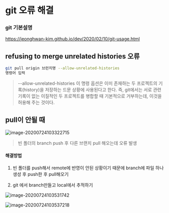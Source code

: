 # git 오류 해결

### git 기본설명

https://jeonghwan-kim.github.io/dev/2020/02/10/git-usage.html



## refusing to merge unrelated histories 오류

```bash
git pull origin 브런치명 --allow-unrelated-histories
명령어 입력
```

> --allow-unrelated-histories  이 명령 옵션은 이미 존재하는 두 프로젝트의 기록(history)을 저장하는 드문 상황에 사용된다고 한다. 즉, git에서는 서로 관련 기록이 없는 이질적인 두 프로젝트를 병합할 때 기본적으로 거부하는데, 이것을 허용해 주는 것이다.

[참고]: https://gdtbgl93.tistory.com/63



## pull이 안될 때

![image-20200724103322715](C:\Users\multicampus\AppData\Roaming\Typora\typora-user-images\image-20200724103322715.png)



>  빈 폴더의 branch push 후 다른 브랜치 pull 해오는데 오류 발생

#### 해결방법

1. 빈 폴더를 push해서 remote에 반영이 안된 상황이기 때문에 branch에 파일 하나 생성 후 push한 후 pull해오기

2. git 에서 branch만들고 local에서 추적하기

   [참고]: https://cjh5414.github.io/get-git-remote-branch/	" git branch 추적하는 법"

   

![image-20200724103531742](C:\Users\multicampus\AppData\Roaming\Typora\typora-user-images\image-20200724103531742.png)

![image-20200724103537218](C:\Users\multicampus\AppData\Roaming\Typora\typora-user-images\image-20200724103537218.png)



